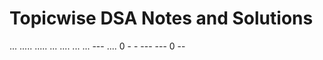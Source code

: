 
# Topicwise DSA Notes and Solutions 
...
.....   ..... ... .... ... ...
---   .... 0 - - --- --- 0 -- 

